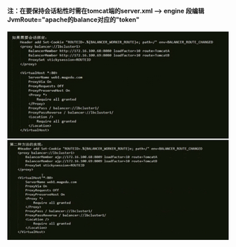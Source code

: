 #### 注：在要保持会话粘性时需在tomcat端的server.xml --> engine 段编辑 JvmRoute="apache的balance对应的"token"
![img1](资料/apache负载均衡tomcat并保持会话绑定.PNG)
![img2](资料/apache负载均衡tomcat并保持会话绑定2.PNG)
